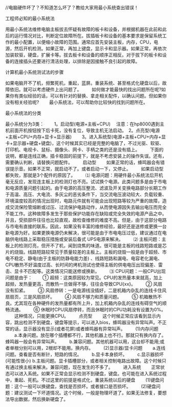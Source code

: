 //电脑硬件坏了？不知道怎么坏了？教给大家用最小系统查出错误！

工程师必知的最小系统法

 用最小系统法维修电脑主板拔去怀疑有故障的板卡和设备，并根据机器在此前和此后的运行情况对比，判断定位故障所在。拔插板卡和设备的基本要求是保留系统工作的最小配置，以便缩小故障的范围。通常应首先安装主板，内存，CPU，电源，然后开机检测。如果正常，再加上键盘，显示卡和显示器。如果正常，再依次加装软驱，硬盘，扩展卡等。拔去板卡和设备的顺序正相反。对于拔下的板卡和设备的连接插头还要进行清洁处理，以排除是因接触不良引起的故障。


计算机最小系统测试法的步骤

如果电脑开不了机，频繁死机，重起，蓝屏。重装系统、甚至格式化硬盘以后，故障依旧。就可以考虑硬件上出问题了。 　　如何做才能最快的找出问题所在呢?如果你有类似经验的话，可以有针对的替换、拿走相关配件，以确认问题。但如果你没有相关经验呢? 　　最小系统法，可以帮助你比较快的找到问题所在。

最小系统法的分类

最小系统分为3类： 　　1。启动型(电源+主板+CPU) 　注意：在hp8000遇到主机前面开机按钮按下后卡死，没有复位，导致主机无法启动。　2。点亮型(电源+主板+CPU+内存+显卡+显示器) 　　3。进入系统型(电源+主板+CPU+内存+显卡+显示器+硬盘+键盘)，这个时候其实已经是完整的电脑了，不过光驱、软驱、打印机、电视卡、鼠标、摄像头、网卡、手柄之类的还是没有插上。 　　下面的说明，都是连线正确，插卡稳固的前提下，就是不考虑安装上的操作失误。还有，需要确认判断，请替换问题配件。
　　启动型
　　如果正常的话，蜂鸣器会有错误提示音。如果不正常，就启动不了。或者启动一下，又停止。 　　如果启动型都失败，那就是3个配件的原因了。
　　⑴ 电源问题：用硬件最小系统法后开机毫无反应，发现连主板上的检测灯也不亮。试试换个电源。此类问题多是由于市电和电源质量问题引起的。由于电源的高压整流、滤波及开关变换电路部分长期工作于高温、高压、大电流、多灰尘的恶劣条件下，当交流电压波动较大、负载较重、环境温度较高的情况出现时，电路元件就有可能会出现短路等较为严重的故障，造成交流保险管熔断或过压、过流保护电路动作，从而使电源因失去输出电压而完全不能工作。这种故障多发生于那些保护功能存在缺陷或完全失效的电源产品之中。并且，受损部件往往也比较直观，故检查维修的难度不高。但是，由于这部分电路与市电有直接的联系，因此，如果没有丰富的维修经验，最好还是送修或更换一台新电源为好。如果更换电源仍未解决，很可能是由于市电电压过低，建议通过在电脑供电线路上采取稳压措施或安装后备式 UPS电源来解决。
　　⑵ 主板问题：主板上的检测灯亮，但开不了机，闻到烧焦的味道。很可能是主板的线路短路或是芯片的烧毁。线路短路较常见于质量较差的主板上。主板的烧毁一般是由于超频、市电不稳定、静电(由于主板的防静电能力差) 、线路短路和漏电、电容老化漏电、CPU散热不好温度过高、长时间的烤机测试也使得主板的供电电压出现偏差、雷击、显卡不匹配等。这类情况只能送修或换新。
　　⑶ CPU问题：一般CPU出现问题是由于： 　　① 超频：这类原因较为常见。CPU的发热量本来就高，加上超频，发热量更高，而散热一旦做得不够，往往会导致CPU{xx}。 　　② 风扇没有扣紧。 　　③ 风扇停转：一是电源线没插好，二是机箱内杂乱的连线卡住风扇扇页，三是风扇损坏。 　　④ 风扇不够力和质量问题。 　　⑤ 机箱散热不良。尤其现在各种硬件的发热量都有所上升，加上机箱内杂乱的连线有碍空气的顺畅流通。 　　⑥ 休眠时CPU风扇停转，而且休眠时的CPU功耗没有设置为0%。 　　这种情况，只能更换CPU。
　　点亮型
　　这个时候正常应该看到显示内容，跳出检测不到硬盘，键盘等提示，可以进入bios，蜂鸣器没有异常叫声。不正常的话，显示器没有显示(或者花屏)或者蜂鸣器有异常叫声。
　　(1)内存问题 　　a.本身问题。放在哪个插槽都不行，其他机器上也不行。那就只有换内存了。蜂鸣器一般会有异常叫声。 　　b.兼容问题。其他机器可以用，这台却不能用;或者单根分别可以用，2根却不能用。换内存。
　　(2)显示器/显卡问题 　　a.连线问题。查看是否有断针，短路的情况。 　　b.显卡本身损坏。 　　c.显示器损坏(可能性很小) b.主板问题。显卡插槽部分，或者相关控制电路出故障。这个时候只有通过换主板来解决。兼容问题，现在发生的不多了。
　　进入系统
　　正常状态可以进入系统。如果不正常会显示检测不到硬盘，键盘。也可能在进入系统过程中，重起、死机。不过这里的前提是格式化，重装系统以后的硬盘 　　(1)键盘问题：这个一般可以换键盘，查找是否损坏。或者接口是否损坏。 　　(2)硬盘问题：建议测试一下坏道情况。这个时候，一般是物理坏道了。如果无法修复，要想法导出数据，然后换新硬盘了。

